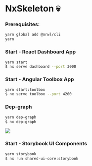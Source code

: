 # NxSkeleton 💀

### Prerequisites:

```bash
yarn global add @nrwl/cli
yarn
```

### Start - React Dashboard App

```bash
yarn start
$ nx serve dashboard --port 3000
```

### Start - Angular Toolbox App

```bash
yarn start:toolbox
$ nx serve toolbox --port 4200
```

### Dep-graph

```bash
yarn dep-graph
$ nx dep-graph
```

![](https://i.imgur.com/ccEeSMu.png)

### Start - Storybook UI Components

```bash
yarn storybook
$ nx run shared-ui-core:storybook
```
